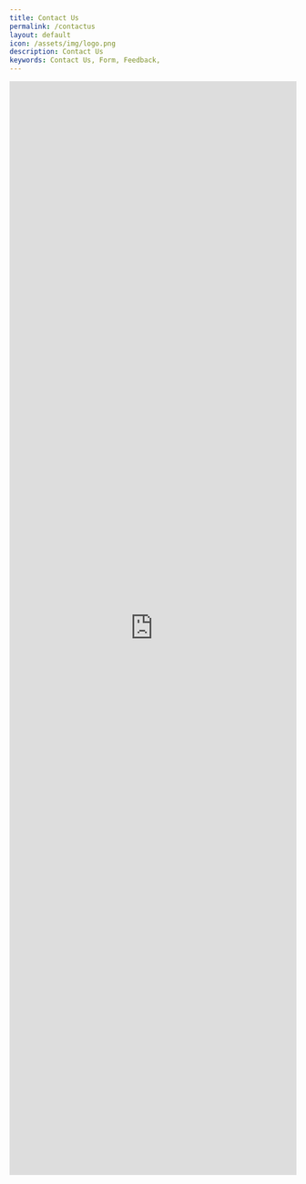 ```yaml
---
title: Contact Us
permalink: /contactus
layout: default
icon: /assets/img/logo.png
description: Contact Us 
keywords: Contact Us, Form, Feedback, 
---
```



<iframe width="1920px" height="1920px" src="https://forms.office.com/r/gUqd1z6T0Q?embed=true" frameborder="0" marginwidth="0" marginheight="0" style="border: none; max-width:100%; max-height:150vh" allowfullscreen webkitallowfullscreen mozallowfullscreen msallowfullscreen> </iframe>
